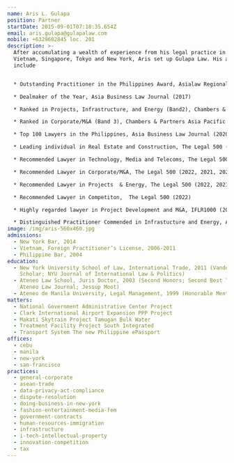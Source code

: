 ```yaml
---
name: Aris L. Gulapa
position: Partner
startDate: 2015-09-01T07:18:35.654Z
email: aris.gulapa@gulapalaw.com
mobile: +6329602845 loc. 201
description: >-
  After accumulating a wealth of experience from his legal practice in Manila,
  Vietnam, Singapore, Tokyo and New York, Aris set up Gulapa Law. His awards
  include 


  * Outstanding Practitioner in the Philippines Award, Asialaw Regional Awards (2019)

  * Dealmaker of the Year, Asia Business Law Journal (2017)

  * Ranked in Projects, Infrastructure, and Energy (Band2), Chambers & Partners Asia Pacific and Chambers & Partners Global (2022, 2021, 2020); (Band 3), Chambers & Partners Asia Pacific and Chambers & Partners Global (2019, 2019, and 2017); Up and coming, Chambers & Partners Asia Pacific and Chambers & Partners Global (2016)

  * Ranked in Corporate/M&A (Band 3), Chambers & Partners Asia Pacific & Chambers & Partners Global (2022, 2021, 2020, 2019, 2018, 2017 and 2016)

  * Top 100 Lawyers in the Philippines, Asia Business Law Journal (2020, 2019 and 2018)

  * Leading individual in Real Estate and Construction, The Legal 500 (2020, 2019, 2018, 2017 and 2016)

  * Recommended Lawyer in Technology, Media and Telecoms, The Legal 500 (2022, 2020)

  * Recommended Lawyer in Corporate/M&A, The Legal 500 (2022, 2021, 2020, 2019, 2018, 2017 and 2016)

  * Recommended Lawyer in Projects  & Energy, The Legal 500 (2022, 2021, 2020, 2019, 2018, 2017 and 2016)

  * Recommended Lawyer in Competiton,  The Legal 500 (2022)

  * Highly regarded lawyer in Project Development and M&A, IFLR1000 (2021, 2020); Notable lawyer, IFLR1000 (2019 and 2018)

  * Distinguished Practitioner Commended in Infrastucture and Energy, Asialaw Profiles (2022, 2021, 2020)
image: /img/aris-560x460.jpg
admissions:
  - New York Bar, 2014
  - Vietnam, Foreign Practitioner’s License, 2006-2011
  - Philippine Bar, 2004
education:
  - New York University School of Law, International Trade, 2011 (Vanderbilt
    Scholar; NYU Journal of International Law & Politics)
  - Ateneo Law School, Juris Doctor, 2003 (Second Honors; Second Best Thesis;
    Ateneo Law Journal; Jessup Moot)
  - Ateneo de Manila University, Legal Management, 1999 (Honorable Mention)
matters:
  - National Government Administrative Center Project
  - Clark International Airport Expansion PPP Project
  - Makati Skytrain Project Tamugan Bulk Water
  - Treatment Facility Project South Integrated
  - Transport System The new Philippine ePassport
offices:
  - cebu
  - manila
  - new-york
  - san-francisco
practices:
  - general-corporate
  - asean-trade
  - data-privacy-act-compliance
  - dispute-resolution
  - doing-business-in-new-york
  - fashion-entertainment-media-fem
  - government-contracts
  - human-resources-immigration
  - infrastructure
  - i-tech-intellectual-property
  - innovation-competition
  - tax
---
```


